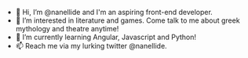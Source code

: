 - 👋 Hi, I’m @nanellide and I'm an aspiring front-end developer.
- 👀 I’m interested in literature and games. Come talk to me about greek mythology and theatre anytime!
- 🌱 I’m currently learning Angular, Javascript and Python!
- 📫 Reach me via my lurking twitter @nanellide.

<!---
nanellide/nanellide is a ✨ special ✨ repository because its `README.md` (this file) appears on your GitHub profile.
You can click the Preview link to take a look at your changes.
--->
